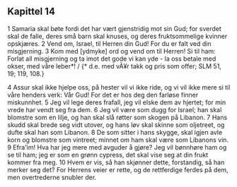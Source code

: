 ## Kapittel 14

1 Samaria skal bøte fordi det har vært gjenstridig mot sin Gud; for sverdet skal de falle, deres små barn skal knuses, og deres fruktsommelige kvinner opskjæres.
2 Vend om, Israel, til Herren din Gud! For du er falt ved din misgjerning.
3 Kom med [ydmyke] ord og vend om til Herren! Si til ham: Forlat all misgjerning og ta imot det gode vi kan yde - la oss betale med okser, med våre leber*! / {* d.e. med vÃ¥r takk og pris som offer; SLM 51, 19; 119, 108.}

4 Assur skal ikke hjelpe oss, på hester vil vi ikke ride, og vi vil ikke mere si til våre henders verk: Vår Gud! For det er hos deg den farløse finner miskunnhet.
5 Jeg vil lege deres frafall, jeg vil elske dem av hjertet; for min vrede har vendt seg fra dem.
6 Jeg vil være som dugg for Israel; han skal blomstre som en lilje, og han skal slå røtter som skogen på Libanon.
7 Hans skudd skal brede seg vidt utover, og hans løv skal skinne som oljetreet, og dufte skal han som Libanon.
8 De som sitter i hans skygge, skal igjen avle korn og blomstre som vintreet; minnet om ham skal være som Libanons vin.
9 Efra'im! Hva har jeg mere med avguder å gjøre? Jeg vil bønnhøre ham og se til ham; jeg er som en grønn cypress, det skal vise seg at din frukt kommer fra meg.
10 Hvem er vis, så han skjønner dette, forstandig, så han merker seg det? For Herrens veier er rette, og de rettferdige ferdes på dem, men overtrederne snubler der.

